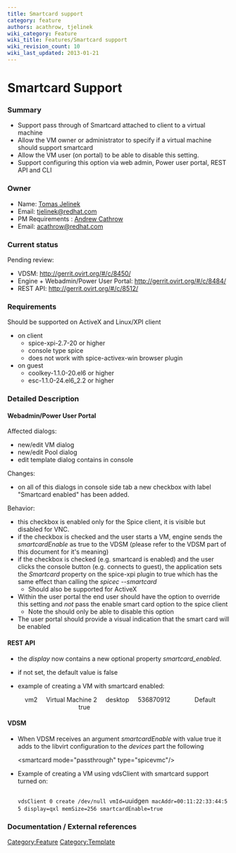 ```yaml
---
title: Smartcard support
category: feature
authors: acathrow, tjelinek
wiki_category: Feature
wiki_title: Features/Smartcard support
wiki_revision_count: 10
wiki_last_updated: 2013-01-21
---
```


# Smartcard Support

### Summary

*   Support pass through of Smartcard attached to client to a virtual machine
*   Allow the VM owner or administrator to specify if a virtual machine should support smartcard
*   Allow the VM user (on portal) to be able to disable this setting.
*   Support configuring this option via web admin, Power user portal, REST API and CLI

### Owner

*   Name: [Tomas Jelinek](User:TJelinek)
*   Email: <tjelinek@redhat.com>
*   PM Requirements : [Andrew Cathrow](User:ACathrow)
*   Email: <acathrow@redhat.com>

### Current status

Pending review:

*   VDSM: <http://gerrit.ovirt.org/#/c/8450/>
*   Engine + Webadmin/Power User Portal: <http://gerrit.ovirt.org/#/c/8484/>
*   REST API: <http://gerrit.ovirt.org/#/c/8512/>

### Requirements

Should be supported on ActiveX and Linux/XPI client

*   on client
    -   spice-xpi-2.7-20 or higher
    -   console type spice
    -   does not work with spice-activex-win browser plugin
*   on guest
    -   coolkey-1.1.0-20.el6 or higher
    -   esc-1.1.0-24.el6_2.2 or higher

### Detailed Description

#### Webadmin/Power User Portal

Affected dialogs:

*   new/edit VM dialog
*   new/edit Pool dialog
*   edit template dialog contains in console

Changes:

*   on all of this dialogs in console side tab a new checkbox with label "Smartcard enabled" has been added.

Behavior:

*   this checkbox is enabled only for the Spice client, it is visible but disabled for VNC.
*   if the checkbox is checked and the user starts a VM, engine sends the *smartcardEnable* as true to the VDSM (please refer to the VDSM part of this document for it's meaning)
*   if the checkbox is checked (e.g. smartcard is enabled) and the user clicks the console button (e.g. connects to guest), the application sets the *Smartcard* property on the spice-xpi plugin to true which has the same effect than calling the *spicec --smartcard*
    -   Should also be supported for ActiveX
*   Within the user portal the end user should have the option to override this setting and _not_ pass the enable smart card option to the spice client
    -   Note the should only be able to disable this option
*   The user portal should provide a visual indication that the smart card will be enabled

#### REST API

*   the *display* now contains a new optional property *smartcard_enabled*.
*   if not set, the default value is false
*   example of creating a VM with smartcard enabled:

      <vm>
          <name>vm2</name>
          <description>Virtual Machine 2</description>
          <type>desktop</type>
          <memory>536870912</memory>
          <cluster>
              <name>Default</name>
          </cluster>
          <template>
              <name>Blank</name>
          </template>
          <os>
            <boot dev="hd"/>
          </os>
          <display>
              <smartcard_enabled>true</smartcard_enabled>
          </display>
      </vm>
       

#### VDSM

*   When VDSM receives an argument *smartcardEnable* with value true it adds to the libvirt configuration to the *devices* part the following

      <smartcard mode="passthrough" type="spicevmc"/>
       

*   Example of creating a VM using vdsClient with smartcard support turned on:

      ` vdsClient 0 create /dev/null vmId=`uuidgen` macAddr=00:11:22:33:44:55 display=qxl memSize=256 smartcardEnable=true `
       

### Documentation / External references

<Category:Feature> <Category:Template>
